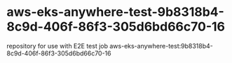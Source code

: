 # aws-eks-anywhere-test-9b8318b4-8c9d-406f-86f3-305d6bd66c70-16
repository for use with E2E test job aws-eks-anywhere-test:9b8318b4-8c9d-406f-86f3-305d6bd66c70-16
